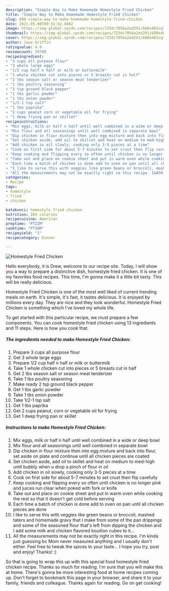 ```yaml
---
description: "Simple Way to Make Homemade Homestyle Fried Chicken"
title: "Simple Way to Make Homemade Homestyle Fried Chicken"
slug: 880-simple-way-to-make-homemade-homestyle-fried-chicken
date: 2021-05-08T09:31:52.846Z
image: https://img-global.cpcdn.com/recipes/725dc7056a2ed291/680x482cq70/homestyle-fried-chicken-recipe-main-photo.jpg
thumbnail: https://img-global.cpcdn.com/recipes/725dc7056a2ed291/680x482cq70/homestyle-fried-chicken-recipe-main-photo.jpg
cover: https://img-global.cpcdn.com/recipes/725dc7056a2ed291/680x482cq70/homestyle-fried-chicken-recipe-main-photo.jpg
author: Jane Griffin
ratingvalue: 4.9
reviewcount: 39708
recipeingredient:
- "3 cups all purpose flour"
- "3 whole large eggs"
- "1/2 cup half n half or milk or buttermilk"
- "1 whole chicken cut into pieces or 5 breasts cut in half"
- "2 tbs season salt or season meat tenderizer"
- "1 tbs poultry seasoning"
- "2 tsp ground black pepper"
- "1 tbs garlic powder"
- "1 tbs onion powder"
- "1/2-1 tsp salt"
- "1 tbs paprika"
- "2 cups peanut corn or vegetable oil for frying"
- "1 deep frying pan or skillet"
recipeinstructions:
- "Mix eggs, milk or half n half until well combined in a wide or deep bowl"
- "Mix flour and all seasonings until well combined in separate bowl"
- "Dip chicken in flour mixture then into egg mixture and back into flour, set aside on plate and continue until all chicken pieces are coated"
- "Set chicken aside, add oil to skillet and heat on medium to med-high until bubbly when u drop a pinch of flour in oil"
- "Add chicken in oil slowly, cooking only 3-5 pieces at a time"
- "Cook on first side for about 5-7 minutes to set crust then flip carefully"
- "Keep cooking and flipping every so often until chicken is no longer pink and juices run clear when poked with fork or knife"
- "Take out and place on cookie sheet and put in warm oven while cooking the rest so that it doesn&#39;t get cold before serving"
- "Each time a batch of chicken is done add to oven on pan until all chicken pieces are done"
- "I like to serve this with veggies like green beans or broccoli, mashed taters and homemade gravy that I make from some of the pan drippings and some of the seasoned flour that&#39;s left from dipping the chicken and I add some milk and chicken flavored bouillon cubes to it..."
- "All the measurements may not be exactly right in this recipe. I&#39;m kinda just guessing bc Mom never measured anything and I usually don&#39;t either. Feel free to tweak the spices to your taste... I hope you try, post and enjoy! Thanks! :)"
categories:
- Recipe
tags:
- homestyle
- fried
- chicken

katakunci: homestyle fried chicken 
nutrition: 203 calories
recipecuisine: American
preptime: "PT22M"
cooktime: "PT36M"
recipeyield: "1"
recipecategory: Dinner

---
```



![Homestyle Fried Chicken](https://img-global.cpcdn.com/recipes/725dc7056a2ed291/680x482cq70/homestyle-fried-chicken-recipe-main-photo.jpg)

Hello everybody, it is Drew, welcome to our recipe site. Today, I will show you a way to prepare a distinctive dish, homestyle fried chicken. It is one of my favorites food recipes. This time, I'm gonna make it a little bit tasty. This will be really delicious.

Homestyle Fried Chicken is one of the most well liked of current trending meals on earth. It's simple, it's fast, it tastes delicious. It is enjoyed by millions every day. They are nice and they look wonderful. Homestyle Fried Chicken is something which I've loved my whole life.




To get started with this particular recipe, we must prepare a few components. You can cook homestyle fried chicken using 13 ingredients and 11 steps. Here is how you cook that.

<!--inarticleads1-->

##### The ingredients needed to make Homestyle Fried Chicken:

1. Prepare 3 cups all purpose flour
1. Get 3 whole large eggs
1. Prepare 1/2 cup half n half or milk or buttermilk
1. Take 1 whole chicken cut into pieces or 5 breasts cut in half
1. Get 2 tbs season salt or season meat tenderizer
1. Take 1 tbs poultry seasoning
1. Make ready 2 tsp ground black pepper
1. Get 1 tbs garlic powder
1. Take 1 tbs onion powder
1. Take 1/2-1 tsp salt
1. Get 1 tbs paprika
1. Get 2 cups peanut, corn or vegetable oil for frying
1. Get 1 deep frying pan or skillet




<!--inarticleads2-->

##### Instructions to make Homestyle Fried Chicken:

1. Mix eggs, milk or half n half until well combined in a wide or deep bowl
1. Mix flour and all seasonings until well combined in separate bowl
1. Dip chicken in flour mixture then into egg mixture and back into flour, set aside on plate and continue until all chicken pieces are coated
1. Set chicken aside, add oil to skillet and heat on medium to med-high until bubbly when u drop a pinch of flour in oil
1. Add chicken in oil slowly, cooking only 3-5 pieces at a time
1. Cook on first side for about 5-7 minutes to set crust then flip carefully
1. Keep cooking and flipping every so often until chicken is no longer pink and juices run clear when poked with fork or knife
1. Take out and place on cookie sheet and put in warm oven while cooking the rest so that it doesn&#39;t get cold before serving
1. Each time a batch of chicken is done add to oven on pan until all chicken pieces are done
1. I like to serve this with veggies like green beans or broccoli, mashed taters and homemade gravy that I make from some of the pan drippings and some of the seasoned flour that&#39;s left from dipping the chicken and I add some milk and chicken flavored bouillon cubes to it...
1. All the measurements may not be exactly right in this recipe. I&#39;m kinda just guessing bc Mom never measured anything and I usually don&#39;t either. Feel free to tweak the spices to your taste... I hope you try, post and enjoy! Thanks! :)




So that is going to wrap this up with this special food homestyle fried chicken recipe. Thanks so much for reading. I'm sure that you will make this at home. There's gonna be more interesting food at home recipes coming up. Don't forget to bookmark this page in your browser, and share it to your family, friends and colleague. Thanks again for reading. Go on get cooking!
